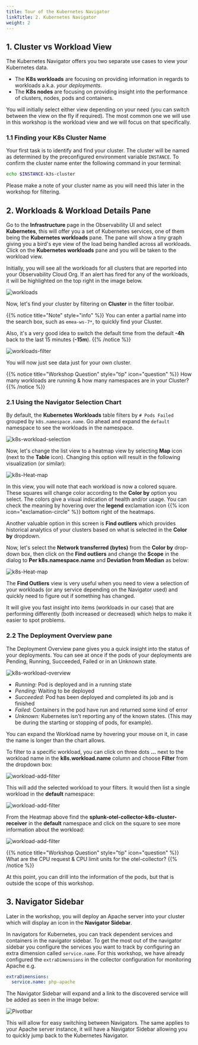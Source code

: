 ```yaml
---
title: Tour of the Kubernetes Navigator
linkTitle: 2. Kubernetes Navigator
weight: 2
--- 
```


## 1. Cluster vs Workload View

The Kubernetes Navigator offers you two separate use cases to view your Kubernetes data.

* The **K8s workloads** are focusing on providing information in regards to workloads a.k.a. *your deployments*.
* The **K8s nodes** are focusing on providing insight into the performance of clusters, nodes, pods and containers.

You will initially select either view depending on your need (you can switch between the view on the fly if required). The most common one we will use in this workshop is the workload view and we will focus on that specifically.

### 1.1 Finding your K8s Cluster Name

Your first task is to identify and find your cluster. The cluster will be named as determined by the preconfigured environment variable `INSTANCE`. To confirm the cluster name enter the following command in your terminal:

``` bash
echo $INSTANCE-k3s-cluster
```

Please make a note of your cluster name as you will need this later in the workshop for filtering.

## 2. Workloads & Workload Details Pane

Go to the **Infrastructure** page in the Observability UI and select **Kubernetes**, this will offer you a set of Kubernetes services, one of them being the **Kubernetes workloads** pane. The pane will show a tiny graph giving you a bird's eye view of the load being handled across all workloads. Click on the **Kubernetes workloads** pane and you will be taken to the workload view.

Initially, you will see all the workloads for all clusters that are reported into your Observability Cloud Org. If an alert has fired for any of the workloads, it will be highlighted on the top right in the image below.

![workloads](../images/k8s-workloads-screen.png)

Now, let's find your cluster by filtering on **Cluster** in the filter toolbar.

{{% notice title="Note" style="info" %}}
You can enter a partial name into the search box, such as `emea-ws-7*`, to quickly find your Cluster.

Also, it's a very good idea to switch the default time from the default **-4h** back to the last 15 minutes (**-15m**).
{{% /notice %}}

![workloads-filter](../images/k8s-workloads-filter.png)

You will now just see data just for your own cluster.

{{% notice title="Workshop Question" style="tip" icon="question" %}}
How many workloads are running & how many namespaces are in your Cluster?
{{% /notice %}}

### 2.1 Using the Navigator Selection Chart

By default, the **Kubernetes Workloads** table filters by `# Pods Failed` grouped by `k8s.namespace.name`. Go ahead and expand the `default` namespace to see the workloads in the namespace.

![k8s-workload-selection](../images/workload-selection.png)

Now, let's change the list view to a heatmap view by selecting **Map** icon (next to the **Table** icon). Changing this option will result in the following visualization (or similar):

![k8s-Heat-map](../images/workloads-heatmap.png)

In this view, you will note that each workload is now a colored square. These squares will change color according to the **Color by** option you select. The colors give a visual indication of health and/or usage. You can check the meaning by hovering over the **legend** exclamation icon {{% icon icon="exclamation-circle" %}} bottom right of the heatmaps.

Another valuable option in this screen is **Find outliers** which provides historical analytics of your clusters based on what is selected in the **Color by** dropdown.

Now, let's select the **Network transferred (bytes)** from the **Color by** drop-down box, then click on the **Find outliers** and change the **Scope** in the dialog to **Per k8s.namespace.name** and **Deviation from Median** as below:

![k8s-Heat-map](../images/set-find-outliers.png)

The **Find Outliers** view is very useful when you need to view a selection of your workloads (or any service depending on the Navigator used) and quickly need to figure out if something has changed.

It will give you fast insight into items (workloads in our case) that are performing differently (both increased or decreased) which helps to make it easier to spot problems.

### 2.2 The Deployment Overview pane

The Deployment Overview pane gives you a quick insight into the status of your deployments. You can see at once if the pods of your deployments are Pending, Running, Succeeded, Failed or in an Unknown state.  

![k8s-workload-overview](../images/k8s-deployment-overview.png)

* *Running:* Pod is deployed and in a running state
* *Pending:* Waiting to be deployed
* *Succeeded:* Pod has been deployed and completed its job and is finished
* *Failed:* Containers in the pod have run and returned some kind of error
* *Unknown:* Kubernetes isn't reporting any of the known states. (This may be during the starting or stopping of pods, for example).

You can expand the Workload name by hovering your mouse on it, in case the name is longer than the chart allows.

To filter to a specific workload, you can click on three dots **...** next to the workload name in the **k8s.workload.name** column and choose **Filter** from the dropdown box:

![workload-add-filter](../images/workload-add-filter.png)

This will add the selected workload to your filters. It would then list a single workload in the **default** namespace:

![workload-add-filter](../images/heatmap-filter-down.png)

From the Heatmap above find the **splunk-otel-collector-k8s-cluster-receiver** in the **default** namespace and click on the square to see more information about the workload:

![workload-add-filter](../images/k8s-workload-detail.png)

{{% notice title="Workshop Question" style="tip" icon="question" %}}
What are the CPU request  & CPU limit units for the otel-collector?
{{% /notice %}}

At this point, you can drill into the information of the pods, but that is outside the scope of this workshop.

## 3. Navigator Sidebar

Later in the workshop, you will deploy an Apache server into your cluster which will display an icon in the **Navigator Sidebar**.

In navigators for Kubernetes, you can track dependent services and containers in the navigator sidebar. To get the most out of the navigator sidebar you configure the services you want to track by configuring an extra dimension called `service.name`. For this workshop, we have already configured the `extraDimensions` in the collector configuration for monitoring Apache e.g.

```yaml
extraDimensions:
  service.name: php-apache
```

The Navigator Sidebar will expand and a link to the discovered service will be added as seen in the image below:

![Pivotbar](../images/pivotbar.png)

This will allow for easy switching between Navigators. The same applies to your Apache server instance, it will have a Navigator Sidebar allowing you to quickly jump back to the Kubernetes Navigator.
